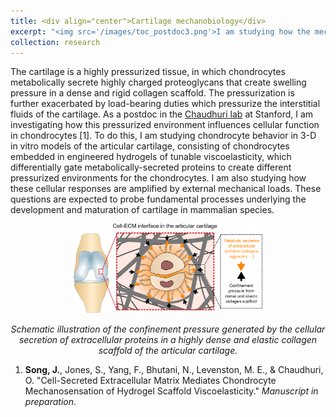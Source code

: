 ```yaml
---
title: <div align="center">Cartilage mechanobiology</div>
excerpt: "<img src='/images/toc_postdoc3.png'>I am studying how the mechanics of the extracellular matrix regulates chondrocyte behavior in quiescence and under external mechanical stresses."
collection: research
---
```


The cartilage is a highly pressurized tissue, in which chondrocytes metabolically secrete highly charged proteoglycans that create swelling pressure in a dense and rigid collagen scaffold. The pressurization is further exacerbated by load-bearing duties which pressurize the interstitial fluids of the cartilage. As a postdoc in the [Chaudhuri lab](https://chaudhurilab.stanford.edu/) at Stanford, I am investigating how this pressurized environment influences cellular function in chondrocytes [1]. To do this, I am studying chondrocyte behavior in 3-D in vitro models of the articular cartilage, consisting of chondrocytes embedded in engineered hydrogels of tunable viscoelasticity, which differentially gate metabolically-secreted proteins to create different pressurized environments for the chondrocytes. I am also studying how these cellular responses are amplified by external mechanical loads. These questions are expected to probe fundamental processes underlying the development and maturation of cartilage in mammalian species. 

<img src='/images/PostdocSchematic.png' width="60%" style="display: block; margin: 0 auto;"><br/><em style="text-align: center; display: inline-block; width: 100%;">Schematic illustration of the confinement pressure generated by the cellular secretion of extracellular proteins in a highly dense and elastic collagen scaffold of the articular cartilage.</em>

1. <b>Song, J.</b>, Jones, S., Yang, F., Bhutani, N., Levenston, M. E., & Chaudhuri, O. "Cell-Secreted Extracellular Matrix Mediates Chondrocyte Mechanosensation of Hydrogel Scaffold Viscoelasticity." <em>Manuscript in preparation</em>. 
